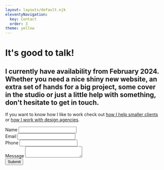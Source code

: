 ```yaml
---
layout: layouts/default.njk
eleventyNavigation:
  key: Contact
  order: 3
theme: yellow
---
```

<div class="left">
<h1>It's good to talk!</h1>

</div>
<div class="calling-card">
<div>
<h2>I currently have availability from February 2024. Whether you need a nice shiny new website, an extra set of hands for a big project, some cover in the studio or just a little help with something, don't hesitate to get in touch.</h2>
<p>If you want to know how I like to work check out  <a href="/my-process/">how I help smaller clients</a> or <a href="/design-agencies/">how I work with design agencies</a>.</p>
</div>
</div>

<form class="contact-form" name="contact-form" method="POST" data-netlify="true">

<div data-role="row">
<label for="contact-name">Name</label>
<input type="text" id="contact-name"  name="contact-name">
</div>

<div data-role="row">
<label for="contact-email">Email</label>
<input type="email" id="contact-email"  name="contact-email">
</div>

<div data-role="row">
<label for="contact-tel">Phone</label>
<input type="tel" id="contact-tel" name="contact-tel">
</div>

<div data-role="row">
<label for="contact-message">Message</label>
<textarea id="contact-message"  name="contact-message"></textarea>
</div>

<div data-align="center">
<button type="submit">Submit</button>
</div>

</form>



